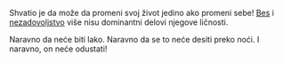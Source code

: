 Shvatio je da može da promeni svoj život jedino ako promeni sebe!
[Bes](bes.md) i [nezadovoljstvo](nezadovoljstvo.md) više nisu dominantni delovi njegove ličnosti.


Naravno da neće biti lako.
Naravno da se to neće desiti preko noći.
I naravno, on neće odustati!